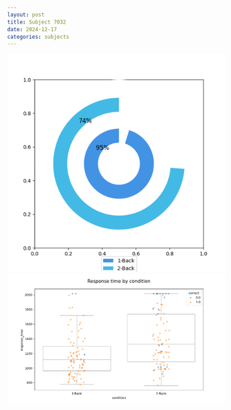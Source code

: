 ```yaml
---
layout: post
title: Subject 7032
date: 2024-12-17
categories: subjects
---
```


![](data/7032/run-6/7032_accuracy_by_condition.png)
![](data/7032/run-6/7032_response_time_by_condition.png)
